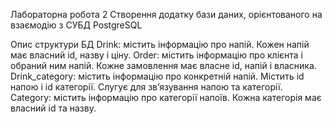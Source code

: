 Лабораторна робота 2 Створення додатку бази даних, орієнтованого на взаємодію з СУБД PostgreSQL

Опис структури БД
Drink: містить інформацію про напій. Кожен напій має власний id, назву і ціну.
Order: містить інформацію про клієнта і обраний ним напій. Кожне замовлення має власне id, напій і власника.
Drink_category: містить інформацію про конкретній напій. Містить id напою і id категорії. Слугує для зв’язування напою та категорії.
Category: містить інформацію про категорії напоїв. Кожна категорія має власний id та назву.
